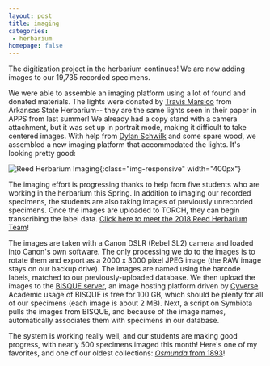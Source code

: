 ```yaml
---
layout: post
title: imaging
categories:
 - herbarium
homepage: false
---
```


The digitization project in the herbarium continues! We are now adding images to our 19,735 recorded specimens. 

We were able to assemble an imaging platform using a lot of found and donated materials. The lights were donated by [Travis Marsico](https://www.astate.edu/a/abi/faculty-staff/people-details.dot?pid=ab7f84de-460b-4852-99d4-aa7cca266e95) from Arkansas State Herbarium-- they are the same lights seen in their paper in APPS from last summer! We already had a copy stand with a camera attachment, but it was set up in portrait mode, making it difficult to take centered images. With help from [Dylan Schwilk](http://schwilk.org/) and some spare wood, we assembled a new imaging platform that accommodated the lights. It's looking pretty good:

![Reed Herbarium Imaging](/assets/images/herbarium/imaging_setup.jpg){:class="img-responsive" width="400px"}

The imaging effort is progressing thanks to help from five students who are working in the herbarium this Spring. In addition to imaging our recorded specimens, the students are also taking images of previously unrecorded specimens. Once the images are uploaded to TORCH, they can begin transcribing the label data. [Click here to meet the 2018 Reed Herbarium Team](/team/herbarium-team)!

The images are taken with a Canon DSLR (Rebel SL2) camera and loaded into Canon's own software. The only processing we do to the images is to rotate them and export as a 2000 x 3000 pixel JPEG image (the RAW image stays on our backup drive). The images are named using the barcode labels, matched to our previously-uploaded database. We then upload the images to the [BISQUE server](https://bisque.cyverse.org), an image hosting platform driven by [Cyverse](http://www.cyverse.org/). Academic usage of BISQUE is free for 100 GB, which should be plenty for all of our specimens (each image is about 2 MB). Next, a script on Symbiota pulls the images from BISQUE, and because of the image names, automatically associates them with specimens in our database.

The system is working really well, and our students are making good progress, with nearly 500 specimens imaged this month! Here's one of my favorites, and one of our oldest collections: [*Osmunda* from 1893](http://portal.torcherbaria.org/portal/collections/individual/index.php?occid=16582888&clid=0)!

